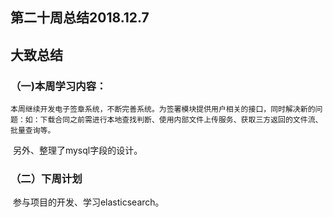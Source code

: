 ##  第二十周总结2018.12.7

## 大致总结

### （一)本周学习内容：

   	本周继续开发电子签章系统，不断完善系统。为签署模块提供用户相关的接口，同时解决新的问题：如：下载合同之前需进行本地查找判断、使用内部文件上传服务、获取三方返回的文件流、批量查询等。

​	另外、整理了mysql字段的设计。

### （二）下周计划

​    	参与项目的开发、学习elasticsearch。



